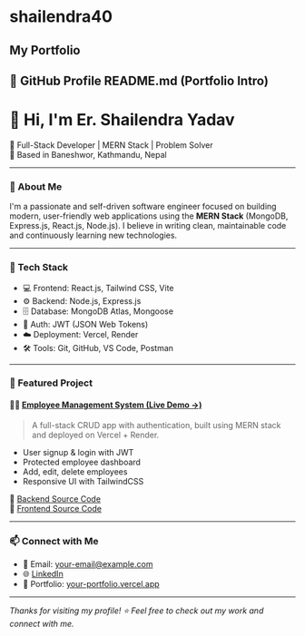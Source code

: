 # shailendra40
My Portfolio
-------------
📄 GitHub Profile README.md (Portfolio Intro)
-------------

# 👋 Hi, I'm Er. Shailendra Yadav

🚀 Full-Stack Developer | MERN Stack | Problem Solver  
📍 Based in Baneshwor, Kathmandu, Nepal

---

### 🧠 About Me

I'm a passionate and self-driven software engineer focused on building modern, user-friendly web applications using the **MERN Stack** (MongoDB, Express.js, React.js, Node.js). I believe in writing clean, maintainable code and continuously learning new technologies.

---

### 🔧 Tech Stack

- 💻 Frontend: React.js, Tailwind CSS, Vite
- ⚙️ Backend: Node.js, Express.js
- 🗄️ Database: MongoDB Atlas, Mongoose
- 🔐 Auth: JWT (JSON Web Tokens)
- ☁️ Deployment: Vercel, Render
- 🛠 Tools: Git, GitHub, VS Code, Postman

---

### 📌 Featured Project

#### 🧑‍💼 [Employee Management System (Live Demo →)](https://your-frontend-app.vercel.app)

> A full-stack CRUD app with authentication, built using MERN stack and deployed on Vercel + Render.

- User signup & login with JWT
- Protected employee dashboard
- Add, edit, delete employees
- Responsive UI with TailwindCSS

🔗 [Backend Source Code](https://github.com/shailendra40/employees-mgmt-sys-backend)  
🔗 [Frontend Source Code](https://github.com/shailendra40/employees-mgmt-sys-frontend)

---

### 📫 Connect with Me

- 📧 Email: your-email@example.com  
- 🌐 [LinkedIn](https://www.linkedin.com/in/shailendra-yadav)  
- 💼 Portfolio: [your-portfolio.vercel.app](https://your-portfolio.vercel.app)

---

_Thanks for visiting my profile! ⭐️ Feel free to check out my work and connect with me._


